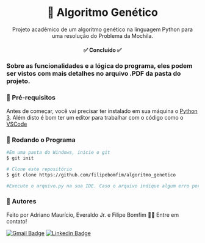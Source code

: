 <h1 align="center">
    🧬 Algoritmo Genético</a>
</h1>
<p align="center">Projeto acadêmico de um algoritmo genético na linguagem Python para uma resolução do Problema da Mochila.</p>
 
 <h4 align="center"> 
	✅  Concluído  ✅
</h4>

### Sobre as funcionalidades e a lógica do programa, eles podem ser vistos com mais detalhes no arquivo .PDF da pasta do projeto.


<h3>🎲 Pré-requisitos</h3>

Antes de começar, você vai precisar ter instalado em sua máquina o [Python 3](https://www.python.org/downloads/). 
Além disto é bom ter um editor para trabalhar com o código como o [VSCode](https://code.visualstudio.com/)

### 🎲 Rodando o Programa

```bash
#Em uma pasta do Windows, inicie o git
$ git init

# Clone este repositório
$ git clone https://github.com/filipebomfim/algoritmo_genetico

#Execute o arquivo.py na sua IDE. Caso o arquivo indique algum erro por falta de pacotes, realizar a instalação deles.
```


<h3 id="autor">🦸 Autores</h3>

Feito por Adriano Maurício, Everaldo Jr. e Filipe Bomfim 👋🏽 Entre em contato!

[![Gmail Badge](https://img.shields.io/badge/-Filipe-c14438?style=flat-square&logo=Gmail&logoColor=white&link=mailto:filipebomfim.dev@gmail.com)](mailto:filipebomfim.dev@gmail.com)
[![Linkedin Badge](https://img.shields.io/badge/-Filipe-blue?style=flat-square&logo=Linkedin&logoColor=white&link=https://www.linkedin.com/in/filipe-bomfim-931256224/)](https://www.linkedin.com/in/filipe-bomfim-931256224/)

